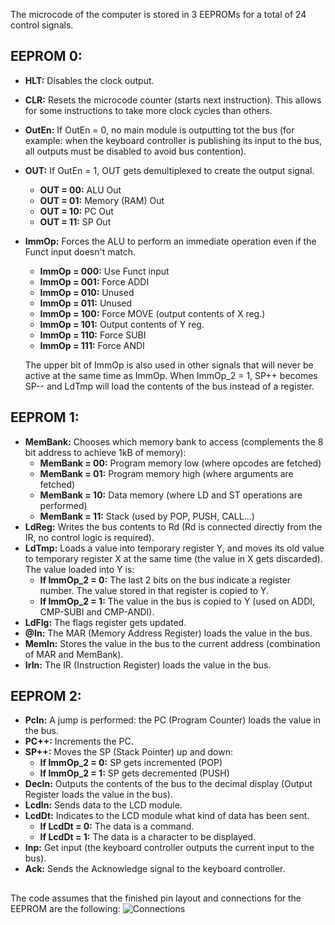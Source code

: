 The microcode of the computer is stored in 3 EEPROMs for a total of 24 control signals.

## EEPROM 0:
- **HLT:** Disables the clock output.
- **CLR:** Resets the microcode counter (starts next instruction). This allows for some instructions to take more clock cycles than others. 
- **OutEn:** If OutEn = 0, no main module is outputting tot the bus (for example: when the keyboard controller is publishing  its input to the bus, all outputs must be disabled to avoid bus contention).
- **OUT:** If OutEn = 1, OUT gets demultiplexed to create the output signal.
	- **OUT = 00:** ALU Out
	- **OUT = 01:** Memory (RAM) Out
	- **OUT = 10:** PC Out
	- **OUT = 11:** SP Out
- **ImmOp:** Forces the ALU to perform an immediate operation even if the Funct input doesn't match.
	- **ImmOp = 000:** Use Funct input
	- **ImmOp = 001:** Force ADDI
	- **ImmOp = 010:** Unused
	- **ImmOp = 011:** Unused
	- **ImmOp = 100:** Force MOVE (output contents of X reg.)
	- **ImmOp = 101:** Output contents of Y reg.
	- **ImmOp = 110:** Force SUBI
	- **ImmOp = 111:** Force ANDI
	
	The upper bit of ImmOp is also used in other signals that will never be active at the same time as ImmOp. When ImmOp_2 = 1, SP++ becomes SP-- and LdTmp will load the contents of the bus instead of a register.


## EEPROM 1:
- **MemBank:** Chooses which memory bank to access (complements the 8 bit address to achieve 1kB of memory):
	- **MemBank = 00:** Program memory low (where opcodes are fetched)
	- **MemBank = 01:** Program memory high (where arguments are fetched)
	- **MemBank = 10:** Data memory (where LD and ST operations are performed)
	- **MemBank = 11:** Stack (used by POP, PUSH, CALL...)
- **LdReg:** Writes the bus contents to Rd (Rd is connected directly from the IR, no control logic is required). 
- **LdTmp:** Loads a value into temporary register Y, and moves its old value to temporary register X at the same time (the value in X gets discarded). The value loaded into Y is:
	- **If ImmOp_2 = 0:** The last 2 bits on the bus indicate a register number. The value stored in that register is copied to Y.
	- **If ImmOp_2 = 1:** The value in the bus is copied to Y (used on ADDI, CMP-SUBI and CMP-ANDI).
- **LdFlg:** The flags register gets updated.
- **@In:** The MAR (Memory Address Register) loads the value in the bus.
- **MemIn:** Stores the value in the bus to the current address (combination of MAR and MemBank).
- **IrIn:** The IR (Instruction Register) loads the value in the bus.

## EEPROM 2:
- **PcIn:** A jump is performed: the PC (Program Counter) loads the value in the bus.
- **PC++:** Increments the PC. 
- **SP++:** Moves the SP (Stack Pointer) up and down:
	- **If ImmOp_2 = 0:** SP gets incremented (POP)
	- **If ImmOp_2 = 1:** SP gets decremented (PUSH)
- **DecIn:** Outputs the contents of the bus to the decimal display (Output Register loads the value in the bus).
- **LcdIn:** Sends data to the LCD module.
- **LcdDt:** Indicates to the LCD module what kind of data has been sent.
	- **If LcdDt = 0:** The data is a command.
	- **If LcdDt = 1:** The data is a character to be displayed.
- **Inp:** Get input (the keyboard controller outputs the current input to the bus).
- **Ack:** Sends the Acknowledge signal to the keyboard controller.


##

The code assumes that the finished pin layout and connections for the EEPROM are the following:
![Connections](https://github.com/p-rivero/CESCA/blob/master/CESC%20Computer/EEPROM%20Programmer/Microcode/Pin%20connections.jpg?raw=true)
